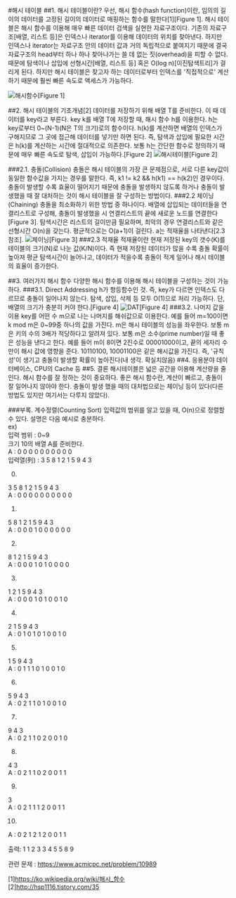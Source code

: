 #해시 테이블
##1. 해시 테이블이란?
우선, 해시 함수(hash function)이란, 임의의 길이의 데이터를 고정된 길이의 데이터로 매핑하는 함수를 말한다[1][Figure 1]. 해시 테이블은 해시 함수를 이용해 매우 빠른 데이터 검색을 실현한 자료구조이다. 기존의 자료구조[배열, 리스트 등]은 인덱스나 iterator를 이용해 데이터의 위치를 찾아낸다. 하지만 인덱스나 iterator는 자료구조 안의 데이터 값과 거의 독립적으로 붙여지기 때문에 결국 자료구조의 head부터 하나 하나 찾아나가는 쓸 데 없는 짓(overhead)을 피할 수 없다. 때문에 탐색이나 삽입에 선형시간[배열, 리스트 등] 혹은  O(log n)[이진탐색트리]가 걸리게 된다. 하지만 해시 테이블은 찾고자 하는 데이터로부터 인덱스를 '직접적으로' 계산하기 때문에 훨씬 빠른 속도로 액세스가 가능하다.

![해시함수](https://upload.wikimedia.org/wikipedia/commons/5/58/Hash_table_4_1_1_0_0_1_0_LL.svg)[Figure 1]








##2. 해시 테이블의 기초개념[2]
데이터를 저장하기 위해 배열 T를 준비한다. 이 때 데이터를 key라고 부른다. key k를 배열 T에 저장할 때, 해시 함수 h를 이용한다. h는 key로부터 0~(N-1)(N은 T의 크기)로의 함수이다. h(k)를 계산하면 배열의 인덱스가 구해지므로 그 곳에 접근해 데이터를 넣기만 하면 된다. 즉, 탐색과 삽입에 필요한 시간은 h(k)를 계산하는 시간에 절대적으로 의존한다. 보통 h는 간단한 함수로 정의하기 때문에 매우 빠른 속도로 탐색, 삽입이 가능하다.[Figure 2]
![해시테이블](http://staff.ustc.edu.cn/~csli/graduate/algorithms/book6/222_a.gif)[Figure 2]

###2.1. 충돌(Collision)
충돌은 해시 테이블의 가장 큰 문제점으로, 서로 다른 key값이 동일한 함수값을 가지는 경우를 말한다. 즉, k1 != k2 && h(k1) == h(k2)인 경우이다. 충돌이 발생할 수록 효율이 떨어지기 때문에 충돌을 발생하지 않도록 하거나 충돌이 발생했을 때 잘 대처하는 것이 해시 테이블을 잘 구성하는 방법이다.
###2.2 체이닝(Chaining)
충돌을 최소화하기 위한 방법 중 하나이다. 배열에 삽입되는 데이터들을 연결리스트로 구성해, 충돌이 발생했을 시 연결리스트의 끝에 새로운 노드를 연결한다[Figure 3]. 탐색시간은 리스트의 길이만큼 필요하며, 최악의 경우 연결리스트와 같은 선형시간 O(n)을 갖는다. 평균적으로는 O(a+1)이 걸린다. a는 적재율을 나타낸다[2.3 참조].
![체이닝](http://staff.ustc.edu.cn/~csli/graduate/algorithms/book6/223_a.gif)[Figure 3]
###2.3 적재율
적재율이란 현재 저장된 key의 갯수(K)를 테이블의 크기(N)로 나눈 값(K/N)이다. 즉 현재 저장된 데이터가 많을 수록 충돌 확률이 높아져 평균 탐색시간이 늘어나고, 데이터가 적을수록 충돌이 적게 일어나 해시 테이블의 효율이 증가한다.


##3. 여러가지 해시 함수
다양한 해시 함수를 이용해 해시 테이블을 구성하는 것이 가능하다.
###3.1. Direct Addressing
h가 항등함수인 것. 즉, key가 다르면 인덱스도 다르므로 충돌이 일어나지 않는다. 탐색, 삽입, 삭제 등 모두 O(1)으로 처리 가능하다. 단, 배열의 크기가 충분히 커야 한다.[Figure 4]
![DAT](http://staff.ustc.edu.cn/~csli/graduate/algorithms/book6/220_a.gif)[Figure 4]
###3.2. 나머지 값을 이용
key를 어떤 수 m으로 나는 나머지를 해쉬값으로 이용한다. 예를 들어 m=100이면 k mod m은 0~99중 하나의 값을 가진다. m은 해시 테이블의 성능을 좌우한다. 보통 m은 키의 수의 3배가 적당하다고 알려져 있다.
보통 m은 소수(prime number)일 때 좋은 성능을 낸다고 한다. 예를 들어 m이 8이면 2진수로 00001000이고, 끝의 세자리 수만이 해시 값에 영향을 준다. 10110100, 10001100은 같은 해시값을 가진다. 즉, '규칙성'이 생기고 충돌이 발생할 확률이 높아진다(내 생각. 확실치않음)
##4. 응용분야
데이터베이스, CPU의 Cache 등
##5. 결론
해시테이블은 넓은 공간을 이용해 계산량을 줄인다. 해시 함수를 잘 정하는 것이 중요하다. 좋은 해시 함수란, 계산이 빠르고, 충돌이 잘 일어나지 않아야 한다. 충돌이 발생 했을 때의 대처법으로는 체이닝 등이 있다(다른 방법도 있지만 여기서는 다루지 않았다).

###부록. 계수정렬(Counting Sort)
입력값의 범위를 알고 있을 때, O(n)으로 정렬할 수 있다. 설명은 다음 예시로 충분하다.  
ex)  
입력 범위 : 0~9  
크기 10의 배열 A를 준비한다.  
A     : 0 0 0 0 0 0 0 0 0 0  
입력열(列) : 3 5 8 1 2 1 5 9 4 3  


0.  
3 5 8 1 2 1 5 9 4 3  
A : 0 0 0 0 0 0 0 0 0 0  

1.  
5 8 1 2 1 5 9 4 3  
A : 0 0 0 1 0 0 0 0 0 0  

2.  
8 1 2 1 5 9 4 3  
A : 0 0 0 1 0 1 0 0 0 0  

3.  
1 2 1 5 9 4 3  
A : 0 0 0 1 0 1 0 0 1 0  

4.  
2 1 5 9 4 3  
A : 0 1 0 1 0 1 0 0 1 0  

5.  
1 5 9 4 3  
A : 0 1 1 1 0 1 0 0 1 0  

6.  
5 9 4 3  
A : 0 2 1 1 0 1 0 0 1 0  

7.  
9 4 3  
A : 0 2 1 1 0 2 0 0 1 0  

8.  
4 3  
A : 0 2 1 1 0 2 0 0 1 1  

9.  
3  
A : 0 2 1 1 1 2 0 0 1 1  

10.  
  
A : 0 2 1 2 1 2 0 0 1 1  
  
출력: 1 1 2 3 3 4 5 5 8 9  
  
관련 문제 : https://www.acmicpc.net/problem/10989  
  
  
[1]https://ko.wikipedia.org/wiki/해시_함수  
[2]http://hsp1116.tistory.com/35
